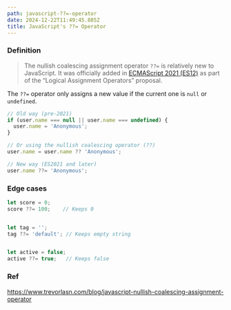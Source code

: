 ```yaml
---
path: javascript-??=-operator
date: 2024-12-22T11:49:45.885Z
title: JavaScript's ??= Operator
---
```

### Definition
> The nullish coalescing assignment operator `??=` is relatively new to JavaScript. It was officially added in [ECMAScript 2021 (ES12)](https://262.ecma-international.org/12.0/index.html) as part of the “Logical Assignment Operators” proposal.

The `??=` operator only assigns a new value if the current one is `null` or `undefined`.

```javascript
// Old way (pre-2021)
if (user.name === null || user.name === undefined) {
  user.name = 'Anonymous';
}

// Or using the nullish coalescing operator (??)
user.name = user.name ?? 'Anonymous';

// New way (ES2021 and later)
user.name ??= 'Anonymous';
```

### Edge cases
```javascript
let score = 0;
score ??= 100;    // Keeps 0


let tag = '';
tag ??= 'default'; // Keeps empty string


let active = false;
active ??= true;   // Keeps false
```

### Ref
https://www.trevorlasn.com/blog/javascript-nullish-coalescing-assignment-operator